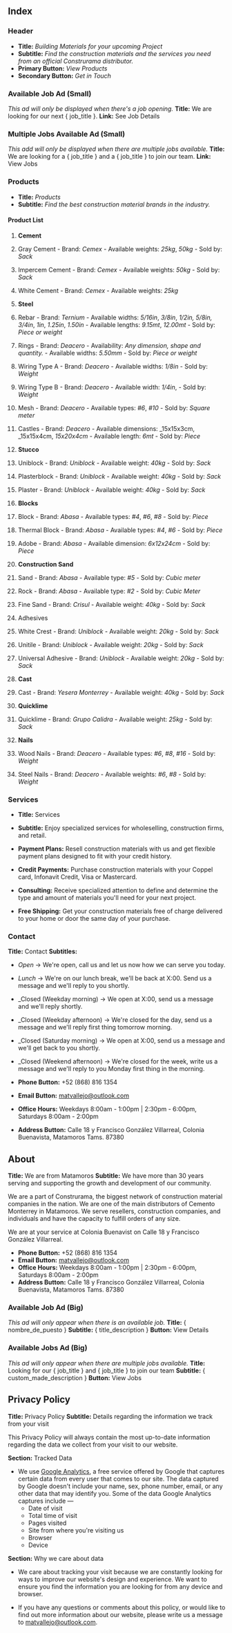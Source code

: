 ## Index
### Header
- __Title:__ _Building Materials for your upcoming Project_
- __Subtitle:__ _Find the construction materials and the services you need from an official Construrama distributor._
- __Primary Button:__ _View Products_
- __Secondary Button:__ _Get in Touch_

### Available Job Ad (Small)
_This ad will only be displayed when there's a job opening._
__Title:__ We are looking for our next { job_title }.
__Link:__ See Job Details

### Multiple Jobs Available Ad (Small)
_This add will only be displayed when there are multiple jobs available._
__Title:__ We are looking for a { job_title } and a { job_title } to join our team.
__Link:__ View Jobs

### Products
- __Title:__ _Products_
- __Subtitle:__ _Find the best construction material brands in the industry._

#### Product List
1. __Cement__
  1.  Gray Cement
    - Brand: _Cemex_
    - Available weights: _25kg_, _50kg_
    - Sold by: _Sack_
  2.  Impercem Cement
    - Brand: _Cemex_
    - Available weights: _50kg_
    - Sold by: _Sack_
  3.  White Cement
    - Brand: _Cemex_
    - Available weights: _25kg_

2. __Steel__
  1.  Rebar
    - Brand: _Ternium_
    - Available widths: _5/16in_, _3/8in_, _1/2in, _5/8in_, 3/4in_, _1in_, _1.25in_, _1.50in_
    - Available lengths: _9.15mt_, _12.00mt_
    - Sold by: _Piece or weight_
  2.  Rings
    - Brand: _Deacero_
    - Availability: _Any dimension, shape and quantity._
    - Available widths: _5.50mm_
    - Sold by: _Piece or weight_
  3.  Wiring Type A
    - Brand: _Deacero_
    - Available widths: _1/8in_
    - Sold by: _Weight_
  4.  Wiring Type B
    - Brand: _Deacero_
    - Available width: _1/4in_,
    - Sold by: _Weight_
  5.  Mesh
    - Brand: _Deacero_
    - Available types: _#6_, _#10_
    - Sold by: _Square meter_
  6.  Castles
    - Brand: _Deacero_
    - Available dimensions: _15x15x3cm, _15x15x4cm, _15x20x4cm_
    - Available length: _6mt_
    - Sold by: _Piece_

3. __Stucco__
  1.  Uniblock
    - Brand: _Uniblock_
    - Available weight: _40kg_
    - Sold by: _Sack_
  2.  Plasterblock
    - Brand: _Uniblock_
    - Available weight: _40kg_
    - Sold by: _Sack_
  3.  Plaster
    - Brand: _Uniblock_
    - Available weight: _40kg_
    - Sold by: _Sack_

4. __Blocks__
  1.  Block
    - Brand: _Abasa_
    - Available types: _#4_, _#6_, _#8_
    - Sold by: _Piece_
  2.  Thermal Block
    - Brand: _Abasa_
    - Available types: _#4_, _#6_
    - Sold by: _Piece_
  3.  Adobe
    - Brand: _Abasa_
    - Available dimension: _6x12x24cm_
    - Sold by: _Piece_

5. __Construction Sand__
  1.  Sand
    - Brand: _Abasa_
    - Available type: _#5_
    - Sold by: _Cubic meter_
  2.  Rock
    - Brand: _Abasa_
    - Available type: _#2_
    - Sold by: _Cubic Meter_
  3.  Fine Sand
    - Brand: _Crisul_
    - Available weight: _40kg_
    - Sold by: _Sack_

6. Adhesives
  1.  White Crest
    - Brand: _Uniblock_
    - Available weight: _20kg_
    - Sold by: _Sack_
  2.  Unitile
    - Brand: _Uniblock_
    - Available weight: _20kg_
    - Sold by: _Sack_
  3.  Universal Adhesive
    - Brand: _Uniblock_
    - Available weight: _20kg_
    - Sold by: _Sack_
  
7. __Cast__
  1. Cast
    - Brand: _Yesera Monterrey_
    - Available weight: _40kg_
    - Sold by: _Sack_

8. __Quicklime__
  1. Quicklime
    - Brand: _Grupo Calidra_
    - Available weight: _25kg_
    - Sold by: _Sack_

9. __Nails__
  1. Wood Nails
    - Brand: _Deacero_
    - Available types: _#6_, _#8_, _#16_
    - Sold by: _Weight_
  2. Steel Nails
    - Brand: _Deacero_
    - Available weights: _#6_, _#8_
    - Sold by: _Weight_

### Services
- __Title:__ Services
- __Subtitle:__ Enjoy specialized services for wholeselling, construction firms, and retail.

- __Payment Plans:__ Resell construction materials with us and get flexible payment plans designed to fit with your credit history.
- __Credit Payments:__ Purchase construction materials with your Coppel card, Infonavit Credit, Visa or Mastercard.
- __Consulting:__ Receive specialized attention to define and determine the type and amount of materials you'll need for your next project.
- __Free Shipping:__ Get your construction materials free of charge delivered to your home or door the same day of your purchase.

### Contact
__Title:__ Contact
  __Subtitles:__
  - _Open_ -> We're open, call us and let us now how we can serve you today.
  - _Lunch_ -> We're on our lunch break, we'll be back at X:00. Send us a message and we'll reply to you shortly.
  - _Closed (Weekday morning) -> We open at X:00, send us a message and we'll reply shortly.
  - _Closed (Weekday afternoon) -> We're closed for the day, send us a message and we'll reply first thing tomorrow morning.
  - _Closed (Saturday morning) -> We open at X:00, send us a message and we'll get back to you shortly.
  - _Closed (Weekend afternoon) -> We're closed for the week, write us a message and we'll reply to you Monday first thing in the morning.

- __Phone Button:__ +52 (868) 816 1354
- __Email Button:__ matvallejo@outlook.com
- __Office Hours:__ Weekdays 8:00am - 1:00pm | 2:30pm - 6:00pm, Saturdays 8:00am - 2:00pm
- __Address Button:__ Calle 18 y Francisco González Villarreal, Colonia Buenavista, Matamoros Tams. 87380

## About
__Title:__ We are from Matamoros
__Subtitle:__ We have more than 30 years serving and supporting the growth and development of our community.

We are a part of Construrama, the biggest network of construction material companies in the nation. We are one of the main distributors of Cemento Monterrey in Matamoros. We serve resellers, construction companies, and individuals and have the capacity to fulfill orders of any size.

We are at your service at Colonia Buenavist on Calle 18 y Francisco González Villarreal.
- __Phone Button:__ +52 (868) 816 1354
- __Email Button:__ matvallejo@outlook.com
- __Office Hours:__ Weekdays 8:00am - 1:00pm | 2:30pm - 6:00pm, Saturdays 8:00am - 2:00pm
- __Address Button:__ Calle 18 y Francisco González Villarreal, Colonia Buenavista, Matamoros Tams. 87380

### Available Job Ad (Big)
_This ad will only appear when there is an available job._
__Title:__ { nombre_de_puesto }
__Subtitle:__ { title_description }
__Button:__ View Details

### Available Jobs Ad (Big)
_This ad will only appear when there are multiple jobs available._
__Title:__ Looking for our { job_title } and { job_title } to join our team
__Subtitle:__ { custom_made_description }
__Button:__ View Jobs

## Privacy Policy
__Title:__ Privacy Policy
__Subtitle:__ Details regarding the information we track from your visit

This Privacy Policy will always contain the most up-to-date information regarding the data we collect from your visit to our website.

__Section:__ Tracked Data
- We use [Google Analytics](https://analytics.google.com/), a free service offered by Google that captures certain data from every user that comes to our site. The data captured by Google doesn't include your name, sex, phone number, email, or any other data that may identify you. Some of the data Google Analytics captures include —
  + Date of visit
  + Total time of visit
  + Pages visited
  + Site from where you're visiting us
  + Browser
  + Device

__Section:__ Why we care about data
- We care about tracking your visit because we are constantly looking for ways to improve our website's design and experience. We want to ensure you find the information you are looking for from any device and browser.

- If you have any questions or comments about this policy, or would like to find out more information about our website, please write us a message to [matvallejo@outlook.com](mailto:matvallejo@outlook.com).









 
